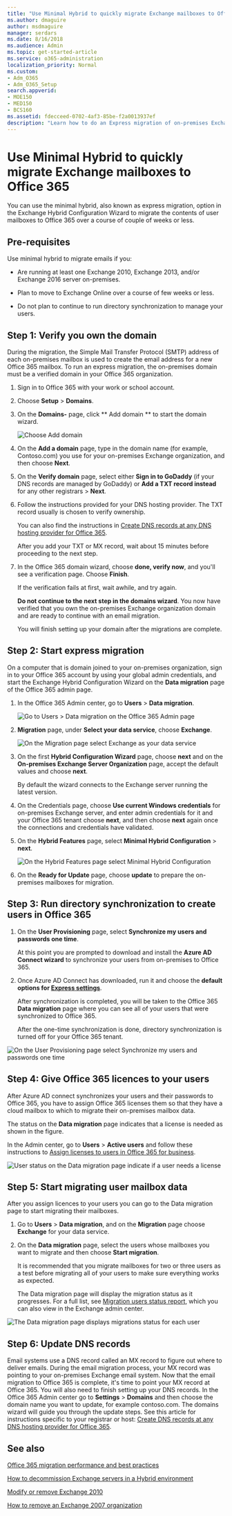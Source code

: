 ```yaml
---
title: "Use Minimal Hybrid to quickly migrate Exchange mailboxes to Office 365"
ms.author: dmaguire
author: msdmaguire
manager: serdars
ms.date: 8/16/2018
ms.audience: Admin
ms.topic: get-started-article
ms.service: o365-administration
localization_priority: Normal
ms.custom:
- Adm_O365
- Adm_O365_Setup
search.appverid:
- MOE150
- MED150
- BCS160
ms.assetid: fdecceed-0702-4af3-85be-f2a0013937ef
description: "Learn how to do an Express migration of on-premises Exchange mailboxes to Office 365.."
---
```


# Use Minimal Hybrid to quickly migrate Exchange mailboxes to Office 365

You can use the minimal hybrid, also known as express migration, option in the Exchange Hybrid Configuration Wizard to migrate the contents of user mailboxes to Office 365 over a course of couple of weeks or less. 
  
## Pre-requisites

Use minimal hybrid to migrate emails if you:
  
-  Are running at least one Exchange 2010, Exchange 2013, and/or Exchange 2016 server on-premises. 
    
- Plan to move to Exchange Online over a course of few weeks or less.
    
- Do not plan to continue to run directory synchronization to manage your users.
    
## Step 1: Verify you own the domain
<a name="VerifyDomain"> </a>

During the migration, the Simple Mail Transfer Protocol (SMTP) address of each on-premises mailbox is used to create the email address for a new Office 365 mailbox. To run an express migration, the on-premises domain must be a verified domain in your Office 365 organization.
  
1. Sign in to Office 365 with your work or school account.
    
2. Choose **Setup** \> **Domains**.
    
3. On the **Domains-** page, click ** Add domain ** to start the domain wizard. 
    
    ![Choose Add domain](media/b0267b62-3f20-4c76-be75-40f9c2274433.png)
  
4. On the **Add a domain** page, type in the domain name (for example, Contoso.com) you use for your on-premises Exchange organization, and then choose **Next**.
    
5. On the **Verify domain** page, select either **Sign in to GoDaddy** (if your DNS records are managed by GoDaddy) or **Add a TXT record instead** for any other registrars \> **Next**.
    
6. Follow the instructions provided for your DNS hosting provider. The TXT record usually is chosen to verify ownership.
    
    You can also find the instructions in [Create DNS records at any DNS hosting provider for Office 365](https://support.office.com/article/7b7b075d-79f9-4e37-8a9e-fb60c1d95166).
    
    After you add your TXT or MX record, wait about 15 minutes before proceeding to the next step.
    
7. In the Office 365 domain wizard, choose **done, verify now**, and you'll see a verification page. Choose **Finish**.
    
    If the verification fails at first, wait awhile, and try again.
    
    **Do not continue to the next step in the domains wizard**. You now have verified that you own the on-premises Exchange organization domain and are ready to continue with an email migration. 
    
    You will finish setting up your domain after the migrations are complete.
    
## Step 2: Start express migration
<a name="Initiate"> </a>

On a computer that is domain joined to your on-premises organization, sign in to your Office 365 account by using your global admin credentials, and start the Exchange Hybrid Configuration Wizard on the **Data migration** page of the Office 365 admin page. 
  
1. In the Office 365 Admin center, go to **Users** \> **Data migration**.
    
    ![Go to Users \> Data migration on the Office 365 Admin page](media/95477fe8-d213-462d-bd77-a00e2354234b.png)
  
2. **Migration** page, under **Select your data service**, choose **Exchange**.
    
    ![On the Migration page select Exchange as your data service](media/f8fe6289-9aa6-4bbe-9a8f-0f424405c0e6.png)
  
3. On the first **Hybrid Configuration Wizard** page, choose **next** and on the **On-premises Exchange Server Organization** page, accept the default values and choose **next**.
    
    By default the wizard connects to the Exchange server running the latest version.
    
4. On the Credentials page, choose **Use current Windows credentials** for on-premises Exchange server, and enter admin credentials for it and your Office 365 tenant choose **next**, and then choose **next** again once the connections and credentials have validated. 
    
5. On the **Hybrid Features** page, select **Minimal Hybrid Configuration** \> **next**.
    
    ![On the Hybrid Features page select Minimal Hybrid Configuration](media/40e3c3b9-5a95-4226-835f-eb99a23f9c18.png)
  
6. On the **Ready for Update** page, choose **update** to prepare the on-premises mailboxes for migration. 
    
## Step 3: Run directory synchronization to create users in Office 365
<a name="dirsync"> </a>

1. On the **User Provisioning** page, select **Synchronize my users and passwords one time**.
    
    At this point you are prompted to download and install the **Azure AD Connect wizard** to synchronize your users from on-premises to Office 365. 
    
2. Once Azure AD Connect has downloaded, run it and choose the **default options for [Express settings](http://go.microsoft.com/fwlink/p/?LinkID=698537)**. 
    
    After synchronization is completed, you will be taken to the Office 365 **Data migration** page where you can see all of your users that were synchronized to Office 365. 
    
    After the one-time synchronization is done, directory synchronization is turned off for your Office 365 tenant.
    
![On the User Provisioning page select Synchronize my users and passwords one time](media/8595f8d4-70d1-48f9-8e20-5106936dc148.png)
  
## Step 4: Give Office 365 licences to your users
<a name="licences"> </a>

After Azure AD connect synchronizes your users and their passwords to Office 365, you have to assign Office 365 licenses them so that they have a cloud mailbox to which to migrate their on-premises mailbox data.
  
The status on the **Data migration** page indicates that a license is needed as shown in the figure. 
  
In the Admin center, go to **Users** \> **Active users** and follow these instructions to [Assign licenses to users in Office 365 for business](https://support.office.com/article/997596b5-4173-4627-b915-36abac6786dc).
  
![User status on the Data migration page indicate if a user needs a license](media/f0f211f2-be43-493e-bf6b-e9279c76d03e.png)
  
## Step 5: Start migrating user mailbox data
<a name="migrate"> </a>

After you assign licences to your users you can go to the Data migration page to start migrating their mailboxes.
  
1. Go to **Users** \> **Data migration**, and on the **Migration** page choose **Exchange** for your data service. 
    
2. On the **Data migration** page, select the users whose mailboxes you want to migrate and then choose **Start migration**.
    
    It is recommended that you migrate mailboxes for two or three users as a test before migrating all of your users to make sure everything works as expected. 
    
    The Data migration page will display the migration status as it progresses. For a full list, see [Migration users status report](migration-users-status-report.md), which you can also view in the Exchange admin center.
    
![The Data migration page displays migrations status for each user](media/e4433e1f-b071-4868-9b18-1ebca0d7c21e.png)
  
## Step 6: Update DNS records
<a name="DNS"> </a>

Email systems use a DNS record called an MX record to figure out where to deliver emails. During the email migration process, your MX record was pointing to your on-premises Exchange email system. Now that the email migration to Office 365 is complete, it's time to point your MX record at Office 365. You will also need to finish setting up your DNS records. In the Office 365 Admin center go to **Settings** \> **Domains** and then choose the domain name you want to update, for example contoso.com. The domains wizard will guide you through the update steps. See this article for instructions specific to your registrar or host: [Create DNS records at any DNS hosting provider for Office 365](https://support.office.com/article/7b7b075d-79f9-4e37-8a9e-fb60c1d95166#bkmk_add_mx).
  
## See also
<a name="DNS"> </a>

[Office 365 migration performance and best practices](office-365-migration-best-practices.md)
  
[How to decommission Exchange servers in a Hybrid environment](https://go.microsoft.com/fwlink/p/?linkid=839914)
  
[Modify or remove Exchange 2010](https://go.microsoft.com/fwlink/?LinkId=217936)
  
[How to remove an Exchange 2007 organization](https://go.microsoft.com/fwlink/?LinkID=100485)

